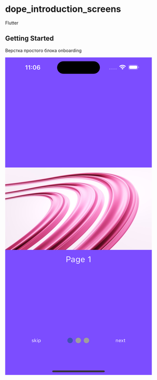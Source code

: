 # dope_introduction_screens
Flutter

## Getting Started
Верстка простого блока onboarding

![alttext](assets/onboard.png)

